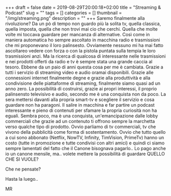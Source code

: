+++
draft = false
date = 2019-08-29T20:00:18+02:00
title = "Streaming & Podcast"
slug = ""
tags = []
categories = []
thumbnail = "/img/streaming.png"
description = ""
+++
Saremo finalmente alla rivoluzione? Da un pò di tempo non guardo più la solita tv, quella classica, quella imposta, quella che non trovi mai cio che cerchi. Quella che molte volte mi toccava guardare per mancanza di alternative. Così come in maniera automatica ho sempre ascoltato in macchina radio e trasmissioni che mi proponevano il loro palinsesto. Ovviamente nessuno mi ha mai fatto ascoltareo vedere con forza o con la pistola puntata sulla tempia le loro trasmissioni anzi. Ma la ricerca di qualcosa di interessante nelle trasmissioni e nei prodotti offerti da radio e tv è sempre stata una grande caccia al tesoro. Ebbene da un paio di anni questa cosa per me è cambiata. Grazie a tutti i servizio di streaming video e audio oramai disponibili. Grazie alle connessioni internet finalmente degne e grazie alla produttività e alla condivisione delle piattaforme di streaming, finalmente siamo quasi ad un anno zero. La possibilità di costruirsi, grazie ai propri interessi, il proprio palinsensto televisivo e audio, secondo me è una conquista non da poco. La sera mettersi davanti alla propria smart-tv e scegliere il servizio e cosa guardare non ha paragoni. Il salire in macchina e far partire un podcast interessante e pieno di contenuti per sfamare la propria curiosità non ha eguali. Sembra poco, ma è una conquista, un'emancipazione dalle lobby commerciali che grazie ad un contenuto ti offrono sempre la marchetta verso qualche tipo di prodotto. Ovvio parliamo di tv commerciali, tv che vivono della pubblicità come forma di sostentamento. Ovvio che tutto quello a cui sono abbonato (Netflix, NowTV, Infinity, TimVision, PrimeTv) hanno un costo (tutte in promozione e tutte condivisi con altri amici) e quindi ci siamo sempre lamentati del fatto che il Canone bisognava pagarlo.. Lo pago anche io un canone mensile, ma.. volete mettere la possibilità di guardare QUELLO CHE SI VUOLE?

Che ne pensate?

Hasta la luego..

MR

